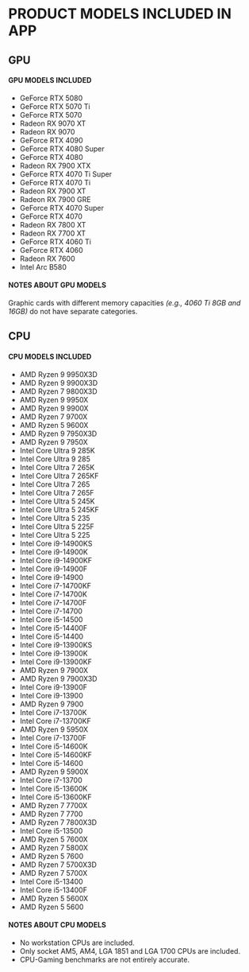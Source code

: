# PRODUCT MODELS INCLUDED IN APP

## GPU

#### GPU MODELS INCLUDED
- GeForce RTX 5080
- GeForce RTX 5070 Ti
- GeForce RTX 5070
- Radeon RX 9070 XT
- Radeon RX 9070
- GeForce RTX 4090
- GeForce RTX 4080 Super
- GeForce RTX 4080
- Radeon RX 7900 XTX
- GeForce RTX 4070 Ti Super
- GeForce RTX 4070 Ti
- Radeon RX 7900 XT
- Radeon RX 7900 GRE
- GeForce RTX 4070 Super
- GeForce RTX 4070
- Radeon RX 7800 XT
- Radeon RX 7700 XT
- GeForce RTX 4060 Ti
- GeForce RTX 4060
- Radeon RX 7600
- Intel Arc B580

#### NOTES ABOUT GPU MODELS
Graphic cards with different memory capacities *(e.g., 4060 Ti 8GB and 16GB)* do not have separate categories.

## CPU 

#### CPU MODELS INCLUDED
- AMD Ryzen 9 9950X3D
- AMD Ryzen 9 9900X3D
- AMD Ryzen 7 9800X3D
- AMD Ryzen 9 9950X
- AMD Ryzen 9 9900X
- AMD Ryzen 7 9700X
- AMD Ryzen 5 9600X
- AMD Ryzen 9 7950X3D
- AMD Ryzen 9 7950X
- Intel Core Ultra 9 285K
- Intel Core Ultra 9 285
- Intel Core Ultra 7 265K
- Intel Core Ultra 7 265KF
- Intel Core Ultra 7 265
- Intel Core Ultra 7 265F
- Intel Core Ultra 5 245K
- Intel Core Ultra 5 245KF
- Intel Core Ultra 5 235
- Intel Core Ultra 5 225F
- Intel Core Ultra 5 225
- Intel Core i9-14900KS
- Intel Core i9-14900K
- Intel Core i9-14900KF
- Intel Core i9-14900F
- Intel Core i9-14900
- Intel Core i7-14700KF
- Intel Core i7-14700K
- Intel Core i7-14700F
- Intel Core i7-14700
- Intel Core i5-14500
- Intel Core i5-14400F
- Intel Core i5-14400
- Intel Core i9-13900KS
- Intel Core i9-13900K
- Intel Core i9-13900KF
- AMD Ryzen 9 7900X
- AMD Ryzen 9 7900X3D
- Intel Core i9-13900F
- Intel Core i9-13900
- AMD Ryzen 9 7900
- Intel Core i7-13700K
- Intel Core i7-13700KF
- AMD Ryzen 9 5950X
- Intel Core i7-13700F
- Intel Core i5-14600K
- Intel Core i5-14600KF
- Intel Core i5-14600
- AMD Ryzen 9 5900X
- Intel Core i7-13700
- Intel Core i5-13600K
- Intel Core i5-13600KF
- AMD Ryzen 7 7700X
- AMD Ryzen 7 7700
- AMD Ryzen 7 7800X3D
- Intel Core i5-13500
- AMD Ryzen 5 7600X
- AMD Ryzen 7 5800X
- AMD Ryzen 5 7600
- AMD Ryzen 7 5700X3D
- AMD Ryzen 7 5700X
- Intel Core i5-13400
- Intel Core i5-13400F
- AMD Ryzen 5 5600X
- AMD Ryzen 5 5600

#### NOTES ABOUT CPU MODELS
- No workstation CPUs are included.
- Only socket AM5, AM4, LGA 1851 and LGA 1700 CPUs are included.
- CPU-Gaming benchmarks are not entirely accurate.
    
